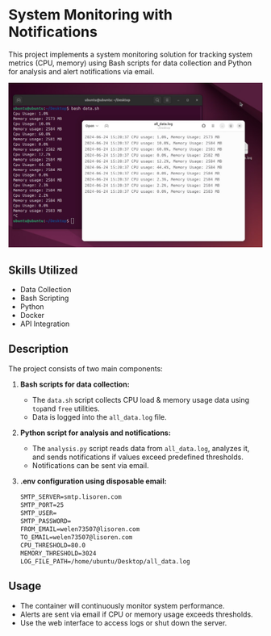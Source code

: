 # System Monitoring with Notifications

This project implements a system monitoring solution for tracking system metrics (CPU, memory) using Bash scripts for data collection and Python for analysis and alert notifications via email.

![Example](msg586626530-299490.jpg)

## Skills Utilized
- Data Collection
- Bash Scripting
- Python
- Docker
- API Integration

## Description

The project consists of two main components:

1. **Bash scripts for data collection:**
   - The `data.sh` script collects CPU load & memory usage data using `top`and `free` utilities.
   - Data is logged into the `all_data.log` file.

2. **Python script for analysis and notifications:**
   - The `analysis.py` script reads data from `all_data.log`, analyzes it, and sends notifications if values exceed predefined thresholds.
   - Notifications can be sent via email.
3. **.env configuration using disposable email:**
   ```
   SMTP_SERVER=smtp.lisoren.com
   SMTP_PORT=25
   SMTP_USER=
   SMTP_PASSWORD=
   FROM_EMAIL=welen73507@lisoren.com
   TO_EMAIL=welen73507@lisoren.com
   CPU_THRESHOLD=80.0
   MEMORY_THRESHOLD=3024
   LOG_FILE_PATH=/home/ubuntu/Desktop/all_data.log
   ```

## Usage

- The container will continuously monitor system performance.
- Alerts are sent via email if CPU or memory usage exceeds thresholds.
- Use the web interface to access logs or shut down the server.
